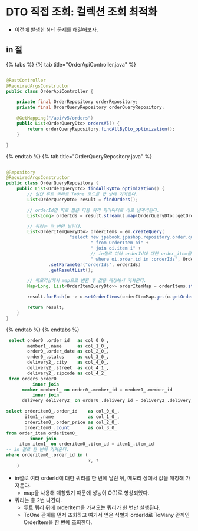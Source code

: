 # DTO 직접 조회: 컬렉션 조회 최적화

- 이전에 발생한 N+1 문제를 해결해보자.

## in 절

{% tabs %} {% tab title="OrderApiController.java" %}

```java

@RestController
@RequiredArgsConstructor
public class OrderApiController {

    private final OrderRepository orderRepository;
    private final OrderQueryRepository orderQueryRepository;

    @GetMapping("/api/v5/orders")
    public List<OrderQueryDto> ordersV5() {
        return orderQueryRepository.findAllByDto_optimization();
    }

}
```

{% endtab %} {% tab title="OrderQueryRepository.java" %}

```java

@Repository
@RequiredArgsConstructor
public class OrderQueryRepository {
    public List<OrderQueryDto> findAllByDto_optimization() {
        // 일단 루트 쿼리로 ToOne 코드를 한 방에 가져온다.
        List<OrderQueryDto> result = findOrders();

        // orderId만 따로 뽑은 다음 쿼리 파라미터로 바로 넘겨버린다.
        List<Long> orderIds = result.stream().map(OrderQueryDto::getOrderId).collect(Collectors.toList());

        // 쿼리는 한 번만 날린다.
        List<OrderItemQueryDto> orderItems = em.createQuery(
                        "select new jpabook.jpashop.repository.order.query.OrderItemQueryDto(oi.order.id, i.name, oi.orderPrice, oi.count)" +
                                " from OrderItem oi" +
                                " join oi.item i" +
                                // in절로 여러 orderId에 대한 order_item을 한 번에 가져온다.
                                " where oi.order.id in :orderIds", OrderItemQueryDto.class)
                .setParameter("orderIds", orderIds)
                .getResultList();

        // 메모리상에서 map으로 변환 후 값을 매칭해서 가져온다.
        Map<Long, List<OrderItemQueryDto>> orderItemMap = orderItems.stream().collect(Collectors.groupingBy(OrderItemQueryDto::getOrderId));

        result.forEach(o -> o.setOrderItems(orderItemMap.get(o.getOrderId())));

        return result;
    }
}
```

{% endtab %} {% endtabs %}

```sql
 select order0_.order_id   as col_0_0_,
        member1_.name      as col_1_0_,
        order0_.order_date as col_2_0_,
        order0_.status     as col_3_0_,
        delivery2_.city    as col_4_0_,
        delivery2_.street  as col_4_1_,
        delivery2_.zipcode as col_4_2_
 from orders order0_
          inner join
      member member1_ on order0_.member_id = member1_.member_id
          inner join
      delivery delivery2_ on order0_.delivery_id = delivery2_.delivery_id

select orderitem0_.order_id    as col_0_0_,
       item1_.name             as col_1_0_,
       orderitem0_.order_price as col_2_0_,
       orderitem0_.count       as col_3_0_
from order_item orderitem0_
         inner join
     item item1_ on orderitem0_.item_id = item1_.item_id
-- in 절로 한 번에 가져온다.
where orderitem0_.order_id in (
                               ?, ?
    )
```

- in절로 여러 orderId에 대한 쿼리를 한 번에 날린 뒤, 메모리 상에서 값을 매칭해 가져온다.
    - map을 사용해 매칭했기 때문에 성능이 O(1)로 향상되었다.
- 쿼리는 총 2번 나간다.
    - 루트 쿼리 뒤에 orderItem을 가져오는 쿼리가 한 번만 실행된다.
    - ToOne 관계를 먼저 조회하고 여기서 얻은 식별자 orderId로 ToMany 관계인 OrderItem을 한 번에 조회한다.